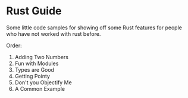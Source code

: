 # Rust Guide

Some little code samples for showing off some Rust features for people who 
have not worked with rust before. 

Order:

1. Adding Two Numbers
2. Fun with Modules
3. Types are Good
4. Getting Pointy
5. Don't you Objectify Me
6. A Common Example